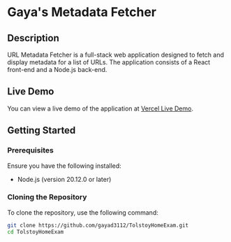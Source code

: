 # Gaya's Metadata Fetcher

## Description
URL Metadata Fetcher is a full-stack web application designed to fetch and display metadata for a list of URLs. The application consists of a React front-end and a Node.js back-end.

## Live Demo
You can view a live demo of the application at [Vercel Live Demo](https://frontend-nine-alpha-48.vercel.app/).

## Getting Started

### Prerequisites
Ensure you have the following installed:
- Node.js (version 20.12.0 or later)

### Cloning the Repository
To clone the repository, use the following command:
```bash
git clone https://github.com/gayad3112/TolstoyHomeExam.git
cd TolstoyHomeExam

